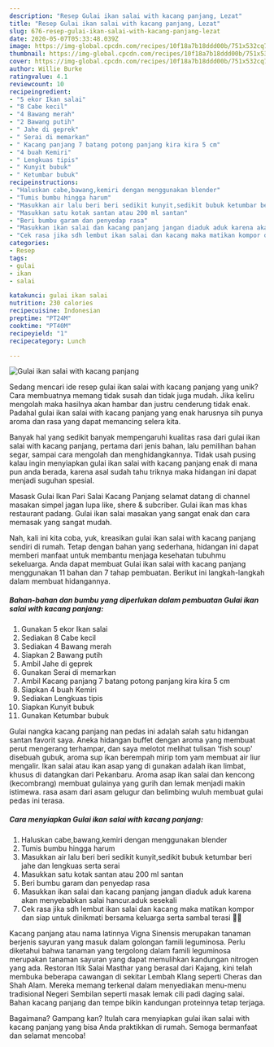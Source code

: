 ```yaml
---
description: "Resep Gulai ikan salai with kacang panjang, Lezat"
title: "Resep Gulai ikan salai with kacang panjang, Lezat"
slug: 676-resep-gulai-ikan-salai-with-kacang-panjang-lezat
date: 2020-05-07T05:33:48.039Z
image: https://img-global.cpcdn.com/recipes/10f18a7b18ddd00b/751x532cq70/gulai-ikan-salai-with-kacang-panjang-foto-resep-utama.jpg
thumbnail: https://img-global.cpcdn.com/recipes/10f18a7b18ddd00b/751x532cq70/gulai-ikan-salai-with-kacang-panjang-foto-resep-utama.jpg
cover: https://img-global.cpcdn.com/recipes/10f18a7b18ddd00b/751x532cq70/gulai-ikan-salai-with-kacang-panjang-foto-resep-utama.jpg
author: Willie Burke
ratingvalue: 4.1
reviewcount: 10
recipeingredient:
- "5 ekor Ikan salai"
- "8 Cabe kecil"
- "4 Bawang merah"
- "2 Bawang putih"
- " Jahe di geprek"
- " Serai di memarkan"
- " Kacang panjang 7 batang potong panjang kira kira 5 cm"
- "4 buah Kemiri"
- " Lengkuas tipis"
- " Kunyit bubuk"
- " Ketumbar bubuk"
recipeinstructions:
- "Haluskan cabe,bawang,kemiri dengan menggunakan blender"
- "Tumis bumbu hingga harum"
- "Masukkan air lalu beri beri sedikit kunyit,sedikit bubuk ketumbar beri jahe dan lengkuas serta serai"
- "Masukkan satu kotak santan atau 200 ml santan"
- "Beri bumbu garam dan penyedap rasa"
- "Masukkan ikan salai dan kacang panjang jangan diaduk aduk karena akan menyebabkan salai hancur.aduk sesekali"
- "Cek rasa jika sdh lembut ikan salai dan kacang maka matikan kompor dan siap untuk dinikmati bersama keluarga serta sambal terasi 🥰🥰"
categories:
- Resep
tags:
- gulai
- ikan
- salai

katakunci: gulai ikan salai 
nutrition: 230 calories
recipecuisine: Indonesian
preptime: "PT24M"
cooktime: "PT40M"
recipeyield: "1"
recipecategory: Lunch

---
```



![Gulai ikan salai with kacang panjang](https://img-global.cpcdn.com/recipes/10f18a7b18ddd00b/751x532cq70/gulai-ikan-salai-with-kacang-panjang-foto-resep-utama.jpg)

Sedang mencari ide resep gulai ikan salai with kacang panjang yang unik? Cara membuatnya memang tidak susah dan tidak juga mudah. Jika keliru mengolah maka hasilnya akan hambar dan justru cenderung tidak enak. Padahal gulai ikan salai with kacang panjang yang enak harusnya sih punya aroma dan rasa yang dapat memancing selera kita.

Banyak hal yang sedikit banyak mempengaruhi kualitas rasa dari gulai ikan salai with kacang panjang, pertama dari jenis bahan, lalu pemilihan bahan segar, sampai cara mengolah dan menghidangkannya. Tidak usah pusing kalau ingin menyiapkan gulai ikan salai with kacang panjang enak di mana pun anda berada, karena asal sudah tahu triknya maka hidangan ini dapat menjadi suguhan spesial.

Masask Gulai Ikan Pari Salai Kacang Panjang selamat datang di channel masakan simpel jagan lupa like, shere &amp; subcriber. Gulai ikan mas khas restaurant padang. Gulai ikan salai masakan yang sangat enak dan cara memasak yang sangat mudah.


Nah, kali ini kita coba, yuk, kreasikan gulai ikan salai with kacang panjang sendiri di rumah. Tetap dengan bahan yang sederhana, hidangan ini dapat memberi manfaat untuk membantu menjaga kesehatan tubuhmu sekeluarga. Anda dapat membuat Gulai ikan salai with kacang panjang menggunakan 11 bahan dan 7 tahap pembuatan. Berikut ini langkah-langkah dalam membuat hidangannya.

<!--inarticleads1-->

##### Bahan-bahan dan bumbu yang diperlukan dalam pembuatan Gulai ikan salai with kacang panjang:

1. Gunakan 5 ekor Ikan salai
1. Sediakan 8 Cabe kecil
1. Sediakan 4 Bawang merah
1. Siapkan 2 Bawang putih
1. Ambil  Jahe di geprek
1. Gunakan  Serai di memarkan
1. Ambil  Kacang panjang 7 batang potong panjang kira kira 5 cm
1. Siapkan 4 buah Kemiri
1. Sediakan  Lengkuas tipis
1. Siapkan  Kunyit bubuk
1. Gunakan  Ketumbar bubuk


Gulai nangka kacang panjang nan pedas ini adalah salah satu hidangan santan favorit saya. Aneka hidangan buffet dengan aroma yang membuat perut mengerang terhampar, dan saya melotot melihat tulisan &#39;fish soup&#39; disebuah gubuk, aroma sup ikan berempah mirip tom yam membuat air liur mengalir. Ikan salai atau ikan asap yang di gunakan adalah ikan limbat, khusus di datangkan dari Pekanbaru. Aroma asap ikan salai dan kencong (kecombrang) membuat gulainya yang gurih dan lemak menjadi makin istimewa. rasa asam dari asam gelugur dan belimbing wuluh membuat gulai pedas ini terasa. 

<!--inarticleads2-->

##### Cara menyiapkan Gulai ikan salai with kacang panjang:

1. Haluskan cabe,bawang,kemiri dengan menggunakan blender
1. Tumis bumbu hingga harum
1. Masukkan air lalu beri beri sedikit kunyit,sedikit bubuk ketumbar beri jahe dan lengkuas serta serai
1. Masukkan satu kotak santan atau 200 ml santan
1. Beri bumbu garam dan penyedap rasa
1. Masukkan ikan salai dan kacang panjang jangan diaduk aduk karena akan menyebabkan salai hancur.aduk sesekali
1. Cek rasa jika sdh lembut ikan salai dan kacang maka matikan kompor dan siap untuk dinikmati bersama keluarga serta sambal terasi 🥰🥰


Kacang panjang atau nama latinnya Vigna Sinensis merupakan tanaman berjenis sayuran yang masuk dalam golongan famili leguminosa. Perlu diketahui bahwa tanaman yang tergolong dalam famili leguminosa merupakan tanaman sayuran yang dapat memulihkan kandungan nitrogen yang ada. Restoran Itik Salai Masthar yang berasal dari Kajang, kini telah membuka beberapa cawangan di sekitar Lembah Klang seperti Cheras dan Shah Alam. Mereka memang terkenal dalam menyediakan menu-menu tradisional Negeri Sembilan seperti masak lemak cili padi daging salai. Bahan kacang panjang dan tempe bikin kandungan proteinnya tetap terjaga. 

Bagaimana? Gampang kan? Itulah cara menyiapkan gulai ikan salai with kacang panjang yang bisa Anda praktikkan di rumah. Semoga bermanfaat dan selamat mencoba!
